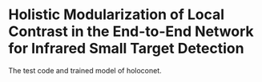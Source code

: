 # Holistic Modularization of Local Contrast in the End-to-End Network for Infrared Small Target Detection
The test code and trained model of holoconet.
